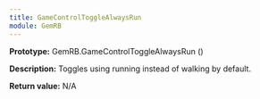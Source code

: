 ```yaml
---
title: GameControlToggleAlwaysRun
module: GemRB
---
```


**Prototype:** GemRB.GameControlToggleAlwaysRun ()

**Description:** Toggles using running instead of walking by default.

**Return value:** N/A

